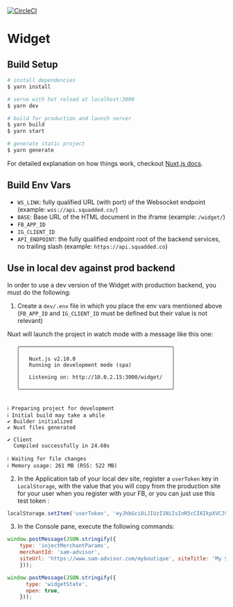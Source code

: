 [![CircleCI](https://circleci.com/gh/squadded/widget/tree/master.svg?style=svg&circle-token=2025ce5fc3b5de9246280fb68da07286c0534bb6)](https://circleci.com/gh/squadded/widget/tree/master)


# Widget

>

## Build Setup

~~~bash
# install dependencies
$ yarn install

# serve with hot reload at localhost:3000
$ yarn dev

# build for production and launch server
$ yarn build
$ yarn start

# generate static project
$ yarn generate
~~~

For detailed explanation on how things work, checkout [Nuxt.js docs](https://nuxtjs.org).

## Build Env Vars
- `WS_LINK`: fully qualified URL (with port) of the Websocket endpoint (example: `wss://api.squadded.co/`)
- `BASE`: Base URL of the HTML document in the iframe (example: `/widget/`)
- `FB_APP_ID`
- `IG_CLIENT_ID`
- `API_ENDPOINT`: the fully qualified endpoint root of the backend services, no trailing slash (example: `https://api.squadded.co`)

## Use in local dev against prod backend

In order to use a dev version of the Widget with production backend, you must do the following:

1. Create a `dev/.env` file in which you place the env vars mentioned above (`FB_APP_ID` and `IG_CLIENT_ID` must be defined but their value is not relevant)

Nuxt will launch the project in watch mode with a message like this one:

~~~
   ╭─────────────────────────────────────────────────╮
   │                                                 │
   │   Nuxt.js v2.10.0                               │
   │   Running in development mode (spa)             │
   │                                                 │
   │   Listening on: http://10.0.2.15:3000/widget/   │
   │                                                 │
   ╰─────────────────────────────────────────────────╯


ℹ Preparing project for development
ℹ Initial build may take a while
✔ Builder initialized
✔ Nuxt files generated

✔ Client
  Compiled successfully in 24.60s

ℹ Waiting for file changes
ℹ Memory usage: 261 MB (RSS: 522 MB)           
~~~

2. In the Application tab of your local dev site, register a `userToken` key in `LocalStorage`, with the value
that you will copy from the production site for your user when you register with your FB,  or you can just use this test token :
~~~javascript
localStorage.setItem('userToken', 'eyJhbGciOiJIUzI1NiIsInR5cCI6IkpXVCJ9.eyJhdWQiOiJzcXVhZC1zaG9wcGluZy5jb20iLCJzdWIiOiI1ZGUyYmUwZGVjMzQ1MWExMTRhODkwMTMiLCJpYXQiOjE1NzUxOTEzOTYsImV4cCI6MTU3Nzc4MzM5Nn0.EQzJfu7Kg8OsnGdD5X9b0qIxXAjO9B5AJ-DOYgRqPvc')
~~~

3. In the Console pane, execute the following commands:

~~~javascript
window.postMessage(JSON.stringify({
    type: 'injectMerchantParams', 
    merchantId: 'sam-advisor', 
    siteUrl: 'https://www.sam-advisor.com/myboutique', siteTitle: 'My Super Merchant Site'
    }));

window.postMessage(JSON.stringify({
      type: 'widgetState',
      open: true,
    }));
~~~
